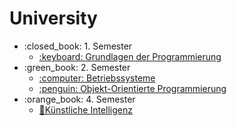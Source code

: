 # University

<ul>
    <li>:closed_book: 1. Semester
        <ul>
            <li>
                <a href="https://github.com/funkycitizen24/Grundlagen-der-Programmierung">
                    :keyboard: Grundlagen der Programmierung
                </a>
            </li>
        </ul>
    </li>
    <li>:green_book: 2. Semester
        <ul>
            <li>
                <a href="https://github.com/funkycitizen24/Betriebssysteme">
                    :computer: Betriebssysteme
                </a>
            </li>
        </ul>
        <ul>
            <li>
                <a href="">
                    :penguin: Objekt-Orientierte Programmierung
                </a>
            </li>
        </ul>
    </li>
    <li>:orange_book: 4. Semester
        <ul>
            <li>
                <a href="https://github.com/funkycitizen24/Kunstliche-Intelligenz">
                    🤖Künstliche Intelligenz
                </a>
            </li> 
        </ul>
    </li>
</ul>
